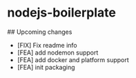 # nodejs-boilerplate

## Upcoming changes

* [FIX] Fix readme info
* [FEA] add nodemon support
* [FEA] add docker and platform support
* [FEA] init packaging
